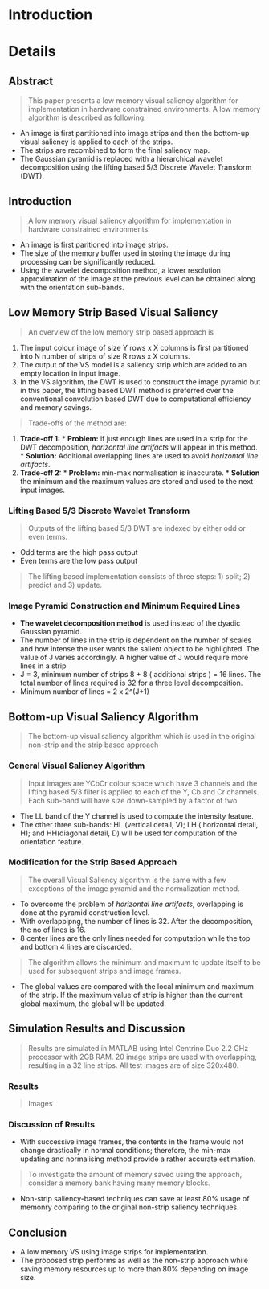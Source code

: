 # Introduction #



# Details #

## Abstract ##

> This paper presents a low memory visual saliency algorithm for implementation in hardware constrained environments.
> A low memory algorithm is described as following:
  * An image is first partitioned into image strips and then the bottom-up visual saliency is applied to each of the strips.
  * The strips are recombined to form the final saliency map.
  * The Gaussian pyramid is replaced with a hierarchical wavelet decomposition using the lifting based 5/3 Discrete Wavelet Transform (DWT).

## Introduction ##

> A low memory visual saliency algorithm for implementation in hardware constrained environments:
  * An image is first paritioned into image strips.
  * The size of the memory buffer used in storing the image during processing can be significantly reduced.
  * Using the wavelet decomposition method, a lower resolution approximation of the image at the previous level can be obtained along with the orientation sub-bands.

## Low Memory Strip Based Visual Saliency ##

> An overview of the low memory strip based approach is
  1. The input colour image of size Y rows x X columns is first partitioned into N number of strips of size R rows x X columns.
  1. The output of the VS model is a saliency strip which are added to an empty location in input image.
  1. In the VS algorithm, the DWT is used to construct the image pyramid but in this paper, the lifting based DWT method is preferred over the conventional convolution based DWT due to computational efficiency and memory savings.

> Trade-offs of the method are:

  1. **Trade-off 1:**
    * **Problem:** if just enough lines are used in a strip for the DWT decomposition, _horizontal line artifacts_ will appear in this method.
    * **Solution:** Additional overlapping lines are used to avoid _horizontal line artifacts_.
  1. **Trade-off 2:**
    * **Problem:** min-max normalisation is inaccurate.
    * **Solution** the minimum and the maximum values are stored and used to the next input images.

### Lifting Based 5/3 Discrete Wavelet Transform ###

> Outputs of the lifting based 5/3 DWT are indexed by either odd or even terms.
  * Odd terms are the high pass output
  * Even terms are the low pass output

> The lifting based implementation consists of three steps: 1) split; 2) predict and 3) update.

### Image Pyramid Construction and Minimum Required Lines ###

  * **The wavelet decomposition method** is used instead of the dyadic Gaussian pyramid.
  * The number of lines in the strip is dependent on the number of scales and how intense the user wants the salient object to be highlighted. The value of J varies accordingly. A higher value of J would require more lines in a strip
  * J = 3, minimum number of strips 8 + 8 ( additional strips ) = 16 lines. The total number of lines required is 32 for a three level decomposition.
  * Minimum number of lines = 2 x 2^(J+1)

## Bottom-up Visual Saliency Algorithm ##

> The bottom-up visual saliency algorithm which is used in the original non-strip and the strip based approach

### General Visual Saliency Algorithm ###

> Input images are YCbCr colour space which have 3 channels and the lifting based 5/3 filter is applied to each of the Y, Cb and Cr channels.
> Each sub-band will have size down-sampled by a factor of two
  * The LL band of the Y channel is used to compute the intensity feature.
  * The other three sub-bands: HL (vertical detail, V); LH ( horizontal detail, H); and HH(diagonal detail, D) will be used for computation of the orientation feature.

### Modification for the Strip Based Approach ###

> The overall Visual Saliency algorithm is the same with a few exceptions of the image pyramid and the normalization method.

  * To overcome the problem of _horizontal line artifacts_, overlapping is done at the pyramid construction level.
  * With overlappipng, the number of lines is 32. After the decomposition, the no of lines is 16.
  * 8 center lines are the only lines needed for computation while the top and bottom 4 lines are discarded.

> The algorithm allows the minimum and maximum to update itself to be used for subsequent strips and image frames.
  * The global values are compared with the local minimum and maximum of the strip. If the maximum value of strip is higher than the current global maximum, the global will be updated.

## Simulation Results and Discussion ##

> Results are simulated in MATLAB using Intel Centrino Duo 2.2 GHz processor with 2GB RAM. 20 image strips are used with overlapping, resulting in a 32 line strips. All test images are of size 320x480.

### Results ###

> Images

### Discussion of Results ###

  * With successive image frames, the contents in the frame would not change drastically in normal conditions; therefore, the min-max updating and normalising method provide a rather accurate estimation.

> To investigate the amount of memory saved using the approach, consider a memory bank having many memory blocks.

  * Non-strip saliency-based techniques can save at least 80% usage of memonry comparing to the original non-strip saliency techniques.

## Conclusion ##

  * A low memory VS using image strips for implementation.
  * The proposed strip performs as well as the non-strip approach while saving memory resources up to more than 80% depending on image size.